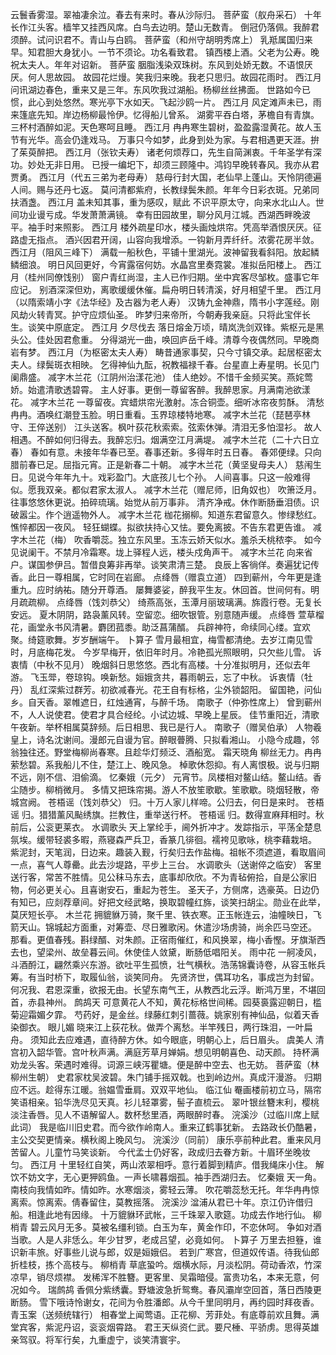 <!-- { "loadSidebar": true } -->
云鬟香雾湿。翠袖凄余泣。春去有来时。春从沙际归。 
菩萨蛮（舣舟采石）
十年长作江头客。樯竿又挂西风席。白鸟去边明。楚山无数青。 
倒冠仍落佩。我醉君须醉。试问识君不。青山与白鸥。 
菩萨蛮（和州守胡明秀席上）
乳羝属国归来早。知君胆大身犹小。一节不须论。功名看致君。 
镇西楼上酒。父老为公寿。晚祝太夫人。年年对诏新。 
菩萨蛮
胭脂浅染双珠树。东风到处娇无数。不语恨厌厌。何人思故园。 
故园花烂熳。笑我归来晚。我老只思归。故园花雨时。 
西江月
问讯湖边春色，重来又是三年。东风吹我过湖船。杨柳丝丝拂面。 
世路如今已惯，此心到处悠然。寒光亭下水如天。飞起沙鸥一片。 
西江月
风定滩声未已，雨来篷底先知。岸边杨柳最怜伊。忆得船儿曾系。 
湖雾平吞白塔，茅檐自有青旗。三杯村酒醉如泥。天色寒呵且睡。 
西江月
冉冉寒生碧树，盈盈露湿黄花。故人玉节有光华。高会仍逢戏马。 
万事只今如梦，此身到处为家。与君相遇更天涯。拚了茱萸醉把。 
西江月（张钦夫寿）
诸老何烦荐口，先生自简渊衷。千年圣学有深功。妙处无非日用。 
已授一编圯下，却须三顾隆中。鸿钧早晚转春风。我亦从君贾勇。 
西江月（代五三弟为老母寿）
慈母行封大国，老仙早上蓬山。天怜阴德遍人间。赐与还丹七返。 
莫问清都紫府，长教绿鬓朱颜。年年今日彩衣斑。兄弟同扶酒盏。 
西江月
盖未知其事，重为感叹，赋此 
不识平原太守，向来水北山人。世间功业谩亏成。华发萧萧满镜。 
幸有田园故里，聊分风月江城。西湖西畔晚波平。袖手时来照影。 
西江月
楼外疏星印水，楼头画烛烘帘。凭高举酒恨厌厌。征路虚无指点。 
酒兴因君开阔，山容向我增添。一钩新月弄纤纤。浓雾花房半敛。 
西江月（阻风三峰下）
满载一船秋色，平铺十里湖光。波神留我看斜阳。放起鳞鳞细浪。 
明日风回更好，今宵露宿何妨。水晶宫里奏霓裳。准拟岳阳楼上。 
西江月（桂州同僚饯别）
窗户青红尚湿，主人已作归期。坐中宾客尽邹枚。盛事它年应记。 
别酒深深但劝，离歌缓缓休催。扁舟明日转清溪，好月相望千里。 
西江月（以隋索靖小字《法华经》及古器为老人寿）
汉铸九金神鼎，隋书小字莲经。刚风劫火转青冥。护守应烦仙圣。 
昨梦归来帝所，今朝寿我亲庭。只将此宝伴长生。谈笑中原底定。 
西江月
夕尽伐去 
落日熔金万顷，晴岚洗剑双锋。紫枢元是黑头公。佳处因君愈重。 
分得湖光一曲，唤回庐岳千峰。清尊今夜偶然同。早晚商岩有梦。 
西江月（为枢密太夫人寿）
畴昔通家事契，只今寸镇交承。起居枢密太夫人。绿鬓斑衣相映。 
乞得神仙九酝，祝教福禄千春。台星直上寿星明。长见门阑鼎盛。 
减字木兰花（江阴州治漾花池）
佳人绝妙。不惜千金频买笑。燕姹莺娇。始遣清歌透碧霄。 
主人好事。更倒一尊留客醉。我醉思家。月满南池欲漾花。 
减字木兰花
一尊留夜。宾蜡烘帘光激射。冻合铜壶。细听冰帘夜剪酥。 
清愁冉冉。酒唤红潮登玉脸。明日重看。玉界琼楼特地寒。 
减字木兰花（琵琶亭林守、王倅送别）
江头送客。枫叶荻花秋索索。弦索休弹。清泪无多怕湿衫。 
故人相遇。不醉如何归得去。我醉忘归。烟满空江月满堤。 
减字木兰花（二十六日立春）
春如有意。未接年华春已至。春事还新。多得年时五日春。 
春郊便绿。只向腊前春已足。屈指元宵。正是新春二十朝。 
减字木兰花（黄坚叟母夫人）
慈闱生日。见说今年年九十。戏彩盈门。大底孩儿七个孙。 
人间喜事。只这一般难得似。愿我双亲。都似君家太淑人。 
减字木兰花（赠尼师，旧角奴也）
吹箫泛月。往事悠悠休更说。拍碎琉璃。始觉从前万事非。 
清齐净戒。休作断肠垂泪债。识破嚣尘。作个逍遥物外人。 
减字木兰花
枷花搦柳。知道东君留意久。惨绿愁红。憔悴都因一夜风。 
轻狂蝴蝶。拟欲扶持心又怯。要免离披。不告东君更告谁。 
减字木兰花（梅）
吹香嚼蕊。独立东风里。玉冻云娇天似水。羞杀夭桃秾李。 
如今见说阑干。不禁月冷霜寒。垅上驿程人远，楼头戍角声干。 
减字木兰花
向来省户。谋国参伊吕。暂借良筹非再举。谈笑肃清三楚。 
良辰上客徜佯。奏遍犹记传香。此日一尊相属，它时同在岩廊。 
点绛唇（赠袁立道）
四到蕲州，今年更是逢重九。应时纳祐。随分开尊酒。 
屡舞婆娑，醉我平生友。休回首。世间何有。明月疏疏柳。 
点绛唇（饯刘恭父）
绮燕高张，玉潭月丽玻璃满。旆霞行卷。无复长安远。 
夏木阴阴，路袅薰风转。空留恋。细吹银管。别意随声缓。 
点绛唇
萱草榴花，画堂永书风清暑。麝团菰黍。助泛菖蒲醑。 
兵辟神符，命续同心缕。宜欢聚。绮筵歌舞。岁岁酬端午。 
卜算子
雪月最相宜，梅雪都清绝。去岁江南见雪时，月底梅花发。 
今岁早梅开，依旧年时月。冷艳孤光照眼明，只欠些儿雪。 
诉衷情（中秋不见月）
晚烟斜日思悠悠。西北有高楼。十分准拟明月，还似去年游。 
飞玉斝，卷琼钩。唤新愁。姮娥贪共，暮雨朝云，忘了中秋。 
诉衷情（牡丹）
乱红深紫过群芳。初欲减春光。花王自有标格，尘外锁韶阳。 
留国艳，问仙乡。自天香。翠帷遮日，红烛通宵，与醉千场。 
南歌子（仲弥性席上）
曾到蕲州不，人人说使君。使君才具合经纶。小试边城、早晚上星辰。 
佳节重阳近，清歌午夜新。举杯相属莫辞频。后日相思、我已是行人。 
南歌子（赠吴伯承）
人物羲皇上，诗名沈谢间。漫郎元自谩为官。醉眼瞢腾、只拟看湘山。 
小隐今成趣，邻翁独往还。野堂梅柳尚春寒。且趁华灯频泛、酒船宽。 
霜天晓角
柳丝无力。冉冉萦愁碧。系我船儿不住，楚江上、晚风急。 
棹歌休怨抑。有人离恨极。说与归期不远，刚不信、泪偷滴。 
忆秦娥（元夕）
元宵节。凤楼相对鳌山结。鳌山结。香尘随步。柳梢微月。 
多情又把珠帘揭。游人不放笙歌歇。笙歌歇。晓烟轻散，帝城宫阙。 
苍梧谣（饯刘恭父）
归。十万人家儿样啼。公归去，何日是来时。 
苍梧谣
归。猎猎薰风颭绣旗。拦教住，重举送行杯。 
苍梧谣
归。数得宣麻拜相时。秋前后，公衮更莱衣。 
水调歌头
天上掌纶手，阃外折冲才。发踪指示，平荡全楚息氛埃。缓带轻裘多暇，燕寝森严兵卫，香篆几徘徊。襦袴见歌咏，桃李藉栽培。 
紫泥封，天笔润，日边来。趣装入觐，行矣归去作盐梅。祖帐不须遮道，看取眉间一点，喜气人尊罍。此去沙堤路，平步上三台。 
水调歌头（送谢倅之临安）
客里送行客，常苦不胜情。见公秣马东去，底事却欣欣。不为青毡俯拾，自是公家旧物，何必更关心。且喜谢安石，重起为苍生。 
圣天子，方侧席，选豪英。日边仍有知已，应剡荐章间。好把文经武略，换取碧幢红旆，谈笑扫胡尘。勋业在此举，莫厌短长亭。 
木兰花
拥貔貅万骑，聚千里、铁衣寒。正玉帐连云，油幢映日，飞箭天山。锦城起方面重，对筹壶、尽日雅歌闲。休遣沙场虏骑，尚余匹马空还。 
那看。更值春残。斟绿醑、对朱颜。正宿雨催红，和风换翠，梅小香慳。牙旗渐西去也，望梁州、故垒暮云间。休使佳人敛黛，断肠低唱阳关。 
雨中花
一舸凌风，斗酒酹江，翩然乘兴东游。欲吐平生孤愤，壮气横秋。浩荡锦囊诗卷，从容玉帐兵筹。有当时桥下，取履仙翁，谈笑同舟。 
先贤济世，偶耳功名，事成岂为封留。何况我、君恩深重，欲报无由。长望东南气王，从教西北云浮。断鸿万里，不堪回首，赤县神州。 
鹧鸪天
可意黄花人不知，黄花标格世间稀。园葵裛露迎朝日，槛菊迎霜媚夕霏。 
芍药好，是金丝。绿藤红刺引蔷薇。姚家别有神仙品，似着天香染御衣。 
眼儿媚
晓来江上荻花秋。做弄个离愁。半竿残日，两行珠泪，一叶扁舟。 
须知此去应难遇，直待醉方休。如今眼底，明朝心上，后日眉头。 
虞美人
清宫初入韶华管。宫叶秋声满。满庭芳草月婵娟。想见明朝喜色、动天颜。 
持杯满劝龙头客。荣遇时难得。词源三峡泻瞿塘。便是醉中空去、也无妨。 
菩萨蛮（林柳州生朝）
史君家枕吴波碧。朱门铺手摇双戟。也到岭边州。真成汗漫游。 
归期应不远。趁得东江暖。翁媪雪垂肩。双双平地仙。 
临江仙
罨画楼前初立马，隔帘笑语相亲。铅华洗尽见天真。衫儿轻罩雾，髻子直梳云。 
翠叶银丝簪末利，樱桃淡注香唇。见人不语解留人。数杯愁里酒，两眼醉时春。 
浣溪沙（过临川席上赋此词）
我是临川旧史君。而今欲作岭南人。重来辽鹤事犹新。 
去路政长仍酷暑，主公交契更情亲。横秋阁上晚风匀。 
浣溪沙（同前）
康乐亭前种此君。重来风月苦留人。儿童竹马笑谈新。 
今代孟士仍好客，政成归去眷方新。十眉环坐晚妆匀。 
西江月
十里轻红自笑，两山浓翠相呼。意行着脚到精庐。借我绳床小住。 
解饮不妨文字，无心更狎鸥鱼。一声长啸暮烟孤。袖手西湖归去。 
忆秦娥
天一角。南枝向我情如昨。情如昨。水寒烟淡，雾轻云薄。 
吹花嚼蕊愁无托。年华冉冉惊离索。惊离索。倩春留住，莫教摇落。 
浣溪沙
湓浦从君已十年。京江仍许借归船。相逢此地有因缘。 
十万貔貅环武帐，三千珠翠入歌筵。功成去作地行仙。 
柳梢青
碧云风月无多。莫被名缰利锁。白玉为车，黄金作印，不恋休呵。 
争如对酒当歌。人是人非恁么。年少甘罗，老成吕望，必竟如何。 
卜算子
万里去担簦，谁识新丰旅。好事些儿说与郎，奴是姮娥侣。 
若到广寒宫，但道奴传语。待我仙郎折桂枝，拣个高枝与。 
柳梢青
草底蛩吟。烟横水际，月淡松阴。荷动香浓，竹深凉早，销尽烦襟。 
发稀浑不胜簪。更客里、吴霜暗侵。富贵功名，本来无意，何况如今。 
瑞鹧鸪
香佩分紫绣囊。野塘波急折鸳鸯。春风灞岸空回首，落日西陵更断肠。 
雪下哦诗怜谢女，花间为令胜潘郎。从今千里同明月，再约园时拜夜香。 
青玉案（送频统辖行）
相春堂上闻莺语。正花柳、芳菲处。有底尊前欢且舞。满堂宾客，紫泥丹诏，衮衮烟霄路。 
君王天纵资仁武。要尺棰、平骄虏。思得英雄亲驾驭。将军行矣，九重虚宁，谈笑清寰宇。 
